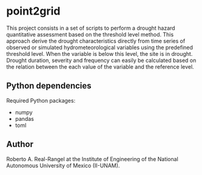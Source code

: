 # point2grid
This project consists in a set of scripts to perform a drought hazard quantitative assessment based on the threshold level method. This approach derive the drought characteristics directly from time series of observed or simulated hydrometeorological variables using the predefined threshold level.  When the variable is below this level, the site is in drought. Drought duration, severity and frequency can easily be calculated based on the relation between the each value of the variable and the reference level.

## Python dependencies
Required Python packages:
* numpy
* pandas
* toml

## Author
Roberto A. Real-Rangel at the Institute of Engineering of the National Autonomous University of Mexico (II-UNAM).